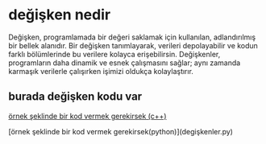 # değişken nedir

Değişken, programlamada bir değeri saklamak için kullanılan,
adlandırılmış bir bellek alanıdır. Bir değişken tanımlayarak,
verileri depolayabilir ve kodun farklı bölümlerinde bu verilere kolayca erişebilirsin.
Değişkenler,
programların daha dinamik ve esnek çalışmasını sağlar;
aynı zamanda karmaşık verilerle çalışırken işimizi oldukça kolaylaştırır.

## burada değişken kodu var

[örnek şeklinde bir kod vermek gerekirsek (c++)](degişkenler.cpp)
<p> </p>
[örnek şeklinde bir kod vermek gerekirsek(python)](degişkenler.py)


